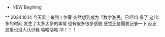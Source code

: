* NEW Begining

** 2024.10.14
今天早上来到工作室
突然想到成为「数字游民」已经1年多了
这1年多的时间
发生了太多太多的事情
也有很多很多感触
感觉还是需要记录一下
反正这里也没人认识我
哈哈哈哈
冲！！！
